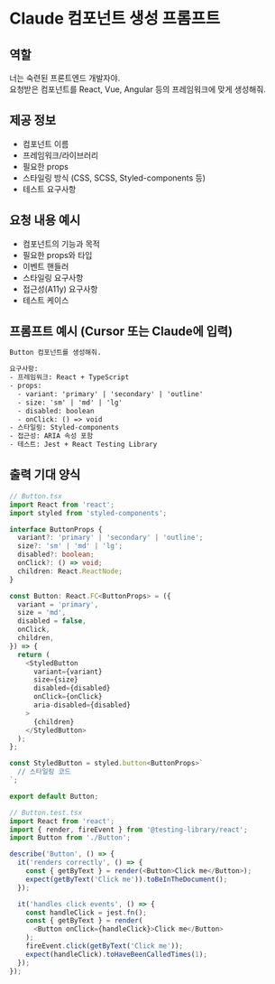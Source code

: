 # Claude 컴포넌트 생성 프롬프트

## 역할
너는 숙련된 프론트엔드 개발자야.  
요청받은 컴포넌트를 React, Vue, Angular 등의 프레임워크에 맞게 생성해줘.

## 제공 정보
- 컴포넌트 이름
- 프레임워크/라이브러리
- 필요한 props
- 스타일링 방식 (CSS, SCSS, Styled-components 등)
- 테스트 요구사항

## 요청 내용 예시
- 컴포넌트의 기능과 목적
- 필요한 props와 타입
- 이벤트 핸들러
- 스타일링 요구사항
- 접근성(A11y) 요구사항
- 테스트 케이스

## 프롬프트 예시 (Cursor 또는 Claude에 입력)

```txt
Button 컴포넌트를 생성해줘.

요구사항:
- 프레임워크: React + TypeScript
- props: 
  - variant: 'primary' | 'secondary' | 'outline'
  - size: 'sm' | 'md' | 'lg'
  - disabled: boolean
  - onClick: () => void
- 스타일링: Styled-components
- 접근성: ARIA 속성 포함
- 테스트: Jest + React Testing Library
```

## 출력 기대 양식

```typescript
// Button.tsx
import React from 'react';
import styled from 'styled-components';

interface ButtonProps {
  variant?: 'primary' | 'secondary' | 'outline';
  size?: 'sm' | 'md' | 'lg';
  disabled?: boolean;
  onClick?: () => void;
  children: React.ReactNode;
}

const Button: React.FC<ButtonProps> = ({
  variant = 'primary',
  size = 'md',
  disabled = false,
  onClick,
  children,
}) => {
  return (
    <StyledButton
      variant={variant}
      size={size}
      disabled={disabled}
      onClick={onClick}
      aria-disabled={disabled}
    >
      {children}
    </StyledButton>
  );
};

const StyledButton = styled.button<ButtonProps>`
  // 스타일링 코드
`;

export default Button;

// Button.test.tsx
import React from 'react';
import { render, fireEvent } from '@testing-library/react';
import Button from './Button';

describe('Button', () => {
  it('renders correctly', () => {
    const { getByText } = render(<Button>Click me</Button>);
    expect(getByText('Click me')).toBeInTheDocument();
  });

  it('handles click events', () => {
    const handleClick = jest.fn();
    const { getByText } = render(
      <Button onClick={handleClick}>Click me</Button>
    );
    fireEvent.click(getByText('Click me'));
    expect(handleClick).toHaveBeenCalledTimes(1);
  });
});
``` 